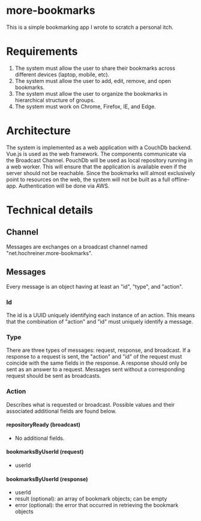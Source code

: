 # more-bookmarks

This is a simple bookmarking app I wrote to scratch a personal itch.

# Requirements

  1) The system must allow the user to share their bookmarks across different devices (laptop, mobile, etc).
  2) The system must allow the user to add, edit, remove, and open bookmarks.
  3) The system must allow the user to organize the bookmarks in hierarchical structure of groups.
  4) The system must work on Chrome, Firefox, IE, and Edge.

# Architecture

The system is implemented as a web application with a CouchDb backend.
Vue.js is used as the web framework.
The components communicate via the Broadcast Channel.
PouchDb will be used as local repository running in a web worker.
This will ensure that the application is available even if the server should not be reachable.
Since the bookmarks will almost exclusively point to resources on the web, the system will not be built as a full offline-app.
Authentication will be done via AWS.

# Technical details

## Channel

Messages are exchanges on a broadcast channel named "net.hochreiner.more-bookmarks".

## Messages

Every message is an object having at least an "id", "type", and "action".

### Id

The id is a UUID uniquely identifying each instance of an action.
This means that the combination of "action" and "id" must uniquely identify a message.

### Type

There are three types of messages: request, response, and broadcast.
If a response to a request is sent, the "action" and "id" of the request must coincide with the same fields in the response.
A response should only be sent as an answer to a request.
Messages sent without a corresponding request should be sent as broadcasts.

### Action

Describes what is requested or broadcast.
Possible values and their associated additional fields are found below.

#### repositoryReady (broadcast)

  * No additional fields.

#### bookmarksByUserId (request)

  * userId

#### bookmarksByUserId (response)

  * userId
  * result (optional): an array of bookmark objects; can be empty
  * error (optional): the error that occurred in retrieving the bookmark objects

